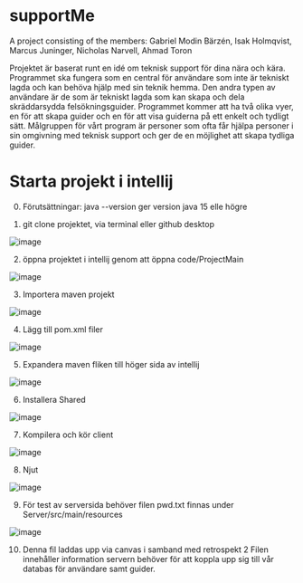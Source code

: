 # supportMe

A project consisting of the members:
Gabriel Modin Bärzén,
Isak Holmqvist,
Marcus Juninger,
Nicholas Narvell,
Ahmad Toron

Projektet är baserat runt en idé om teknisk support för dina nära och kära. Programmet ska fungera som en central för användare som inte är tekniskt lagda och kan behöva hjälp med sin teknik hemma. Den andra typen av användare är de som är tekniskt lagda som kan skapa och dela skräddarsydda felsökningsguider. Programmet kommer att ha två olika vyer, en för att skapa guider och en för att visa guiderna på ett enkelt och tydligt sätt. Målgruppen för vårt program är personer som ofta får hjälpa personer i sin omgivning med teknisk support och ger de en möjlighet att skapa tydliga guider. 

# Starta projekt i intellij
0. Förutsättningar:
java --version ger version java 15 elle högre

1. git clone projektet, via terminal eller github desktop

![image](https://user-images.githubusercontent.com/71310727/112954385-a0667080-913e-11eb-864a-b7999d6925a7.png)

2. öppna projektet i intellij genom att öppna code/ProjectMain

![image](https://user-images.githubusercontent.com/71310727/112954606-d6a3f000-913e-11eb-8f5a-881ccab40263.png)

3. Importera maven projekt

![image](https://user-images.githubusercontent.com/71310727/114677926-0a6c4180-9d0b-11eb-8beb-b4b72ef2bb42.png)

4. Lägg till pom.xml filer

![image](https://user-images.githubusercontent.com/71310727/114678081-2ff94b00-9d0b-11eb-9e76-4ed6cea5f2ff.png)

5. Expandera maven fliken till höger sida av intellij

![image](https://user-images.githubusercontent.com/71310727/112954855-18349b00-913f-11eb-938c-4583e6ffaa41.png)

6. Installera Shared

![image](https://user-images.githubusercontent.com/71310727/112954943-30a4b580-913f-11eb-9187-a9ab195d1590.png)

7. Kompilera och kör client

![image](https://user-images.githubusercontent.com/71310727/112955090-5af67300-913f-11eb-8476-aefba0de9ac1.png)

8. Njut

![image](https://user-images.githubusercontent.com/71310727/112955188-75305100-913f-11eb-9ed2-540294fc1a13.png)

9. För test av serversida behöver filen pwd.txt finnas under Server/src/main/resources

![image](https://user-images.githubusercontent.com/71310727/114266249-945b9800-99f5-11eb-9189-2843876e4389.png)

10. Denna fil laddas upp via canvas i samband med retrospekt 2
Filen innehåller information servern behöver för att koppla upp sig till vår databas för användare samt guider.

